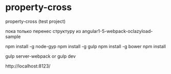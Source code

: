 # property-cross
property-cross (test project)

пока только перенес структуру из  angular1-5-webpack-oclazyload-sample

npm install -g node-gyp
npm install -g gulp
npm install -g bower
npm install

gulp server-webpack
or
gulp dev

http://localhost:8123/